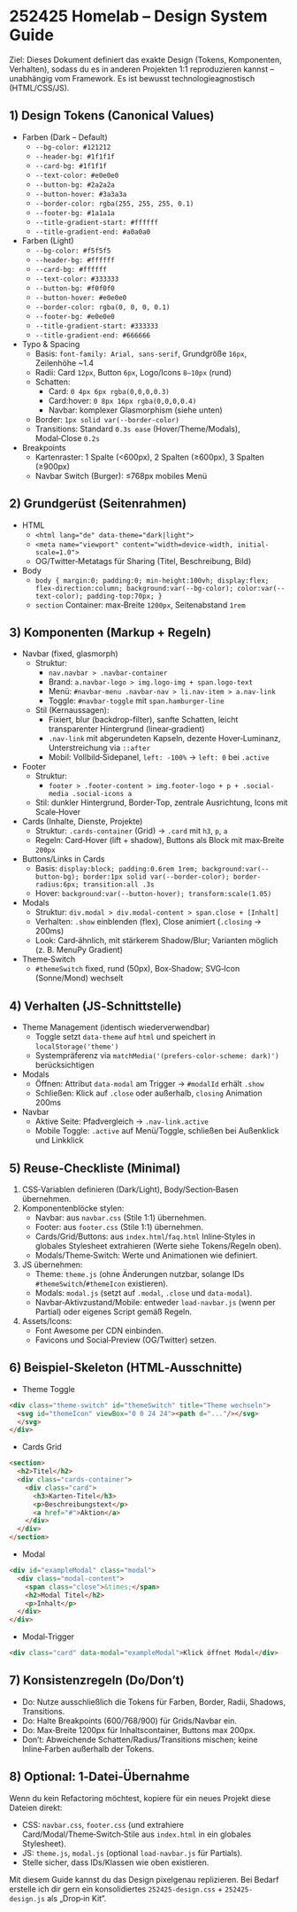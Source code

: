 # 252425 Homelab – Design System Guide

Ziel: Dieses Dokument definiert das exakte Design (Tokens, Komponenten, Verhalten), sodass du es in anderen Projekten 1:1 reproduzieren kannst – unabhängig vom Framework. Es ist bewusst technologieagnostisch (HTML/CSS/JS).

## 1) Design Tokens (Canonical Values)
- Farben (Dark – Default)
  - `--bg-color: #121212`
  - `--header-bg: #1f1f1f`
  - `--card-bg: #1f1f1f`
  - `--text-color: #e0e0e0`
  - `--button-bg: #2a2a2a`
  - `--button-hover: #3a3a3a`
  - `--border-color: rgba(255, 255, 255, 0.1)`
  - `--footer-bg: #1a1a1a`
  - `--title-gradient-start: #ffffff`
  - `--title-gradient-end: #a0a0a0`
- Farben (Light)
  - `--bg-color: #f5f5f5`
  - `--header-bg: #ffffff`
  - `--card-bg: #ffffff`
  - `--text-color: #333333`
  - `--button-bg: #f0f0f0`
  - `--button-hover: #e0e0e0`
  - `--border-color: rgba(0, 0, 0, 0.1)`
  - `--footer-bg: #e0e0e0`
  - `--title-gradient-start: #333333`
  - `--title-gradient-end: #666666`
- Typo & Spacing
  - Basis: `font-family: Arial, sans-serif`, Grundgröße `16px`, Zeilenhöhe ~1.4
  - Radii: Card `12px`, Button `6px`, Logo/Icons `8–10px` (rund)
  - Schatten:
    - Card: `0 4px 6px rgba(0,0,0,0.3)`
    - Card:hover: `0 8px 16px rgba(0,0,0,0.4)`
    - Navbar: komplexer Glasmorphism (siehe unten)
  - Border: `1px solid var(--border-color)`
  - Transitions: Standard `0.3s ease` (Hover/Theme/Modals), Modal‑Close `0.2s`
- Breakpoints
  - Kartenraster: 1 Spalte (<600px), 2 Spalten (≥600px), 3 Spalten (≥900px)
  - Navbar Switch (Burger): ≤768px mobiles Menü

## 2) Grundgerüst (Seitenrahmen)
- HTML
  - `<html lang="de" data-theme="dark|light">`
  - `<meta name="viewport" content="width=device-width, initial-scale=1.0">`
  - OG/Twitter‑Metatags für Sharing (Titel, Beschreibung, Bild)
- Body
  - `body { margin:0; padding:0; min-height:100vh; display:flex; flex-direction:column; background:var(--bg-color); color:var(--text-color); padding-top:70px; }`
  - `section` Container: max‑Breite `1200px`, Seitenabstand `1rem`

## 3) Komponenten (Markup + Regeln)
- Navbar (fixed, glasmorph)
  - Struktur:
    - `nav.navbar > .navbar-container`
    - Brand: `a.navbar-logo > img.logo-img + span.logo-text`
    - Menü: `#navbar-menu .navbar-nav > li.nav-item > a.nav-link`
    - Toggle: `#navbar-toggle` mit `span.hamburger-line`
  - Stil (Kernaussagen):
    - Fixiert, blur (backdrop-filter), sanfte Schatten, leicht transparenter Hintergrund (linear‑gradient)
    - `.nav-link` mit abgerundeten Kapseln, dezente Hover‑Luminanz, Unterstreichung via `::after`
    - Mobil: Vollbild‑Sidepanel, `left: -100%` → `left: 0` bei `.active`
- Footer
  - Struktur:
    - `footer > .footer-content > img.footer-logo + p + .social-media .social-icons a`
  - Stil: dunkler Hintergrund, Border‑Top, zentrale Ausrichtung, Icons mit Scale‑Hover
- Cards (Inhalte, Dienste, Projekte)
  - Struktur: `.cards-container` (Grid) → `.card` mit `h3`, `p`, `a`
  - Regeln: Card‑Hover (lift + shadow), Buttons als Block mit max‑Breite `200px`
- Buttons/Links in Cards
  - Basis: `display:block; padding:0.6rem 1rem; background:var(--button-bg); border:1px solid var(--border-color); border-radius:6px; transition:all .3s`
  - Hover: `background:var(--button-hover); transform:scale(1.05)`
- Modals
  - Struktur: `div.modal > div.modal-content > span.close + [Inhalt]`
  - Verhalten: `.show` einblenden (flex), Close animiert (`.closing` → 200ms)
  - Look: Card‑ähnlich, mit stärkerem Shadow/Blur; Varianten möglich (z. B. MenuPy Gradient)
- Theme‑Switch
  - `#themeSwitch` fixed, rund (50px), Box‑Shadow; SVG‑Icon (Sonne/Mond) wechselt

## 4) Verhalten (JS‑Schnittstelle)
- Theme Management (identisch wiederverwendbar)
  - Toggle setzt `data-theme` auf `html` und speichert in `localStorage('theme')`
  - Systempräferenz via `matchMedia('(prefers-color-scheme: dark)')` berücksichtigen
- Modals
  - Öffnen: Attribut `data-modal` am Trigger → `#modalId` erhält `.show`
  - Schließen: Klick auf `.close` oder außerhalb, `closing` Animation 200ms
- Navbar
  - Aktive Seite: Pfadvergleich → `.nav-link.active`
  - Mobile Toggle: `.active` auf Menü/Toggle, schließen bei Außenklick und Linkklick

## 5) Reuse‑Checkliste (Minimal)
1) CSS‑Variablen definieren (Dark/Light), Body/Section‑Basen übernehmen.
2) Komponentenblöcke stylen:
   - Navbar: aus `navbar.css` (Stile 1:1) übernehmen.
   - Footer: aus `footer.css` (Stile 1:1) übernehmen.
   - Cards/Grid/Buttons: aus `index.html`/`faq.html` Inline‑Styles in globales Stylesheet extrahieren (Werte siehe Tokens/Regeln oben).
   - Modals/Theme‑Switch: Werte und Animationen wie definiert.
3) JS übernehmen:
   - Theme: `theme.js` (ohne Änderungen nutzbar, solange IDs `#themeSwitch`/`#themeIcon` existieren).
   - Modals: `modal.js` (setzt auf `.modal`, `.close` und `data-modal`).
   - Navbar‑Aktivzustand/Mobile: entweder `load-navbar.js` (wenn per Partial) oder eigenes Script gemäß Regeln.
4) Assets/Icons:
   - Font Awesome per CDN einbinden.
   - Favicons und Social‑Preview (OG/Twitter) setzen.

## 6) Beispiel‑Skeleton (HTML‑Ausschnitte)
- Theme Toggle
```html
<div class="theme-switch" id="themeSwitch" title="Theme wechseln">
  <svg id="themeIcon" viewBox="0 0 24 24"><path d="..."/></svg>
  </svg>
</div>
```
- Cards Grid
```html
<section>
  <h2>Titel</h2>
  <div class="cards-container">
    <div class="card">
      <h3>Karten‑Titel</h3>
      <p>Beschreibungstext</p>
      <a href="#">Aktion</a>
    </div>
  </div>
</section>
```
- Modal
```html
<div id="exampleModal" class="modal">
  <div class="modal-content">
    <span class="close">&times;</span>
    <h2>Modal Titel</h2>
    <p>Inhalt</p>
  </div>
</div>
```
- Modal‑Trigger
```html
<div class="card" data-modal="exampleModal">Klick öffnet Modal</div>
```

## 7) Konsistenzregeln (Do/Don’t)
- Do: Nutze ausschließlich die Tokens für Farben, Border, Radii, Shadows, Transitions.
- Do: Halte Breakpoints (600/768/900) für Grids/Navbar ein.
- Do: Max‑Breite 1200px für Inhaltscontainer, Buttons max 200px.
- Don’t: Abweichende Schatten/Radius/Transitions mischen; keine Inline‑Farben außerhalb der Tokens.

## 8) Optional: 1‑Datei‑Übernahme
Wenn du kein Refactoring möchtest, kopiere für ein neues Projekt diese Dateien direkt:
- CSS: `navbar.css`, `footer.css` (und extrahiere Card/Modal/Theme‑Switch‑Stile aus `index.html` in ein globales Stylesheet).
- JS: `theme.js`, `modal.js` (optional `load-navbar.js` für Partials).
- Stelle sicher, dass IDs/Klassen wie oben existieren.

Mit diesem Guide kannst du das Design pixelgenau replizieren. Bei Bedarf erstelle ich dir gern ein konsolidiertes `252425-design.css` + `252425-design.js` als „Drop‑in Kit“.

